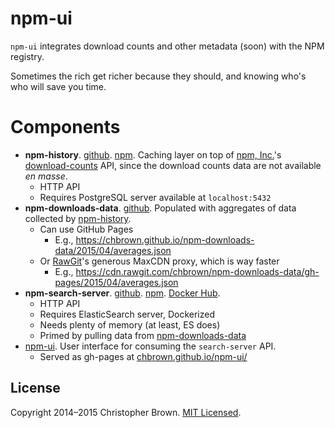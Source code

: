 # npm-ui

`npm-ui` integrates download counts and other metadata (soon) with the NPM registry.

Sometimes the rich get richer because they should, and knowing who's who will save you time.


# Components

- **npm-history**.
  [github](https://github.com/chbrown/npm-history).
  [npm](https://www.npmjs.com/package/npm-history).
  Caching layer on top of [npm, Inc.](https://www.npmjs.com/about)'s [download-counts](https://github.com/npm/download-counts) API, since the download counts data are not available _en masse_.
  + HTTP API
  + Requires PostgreSQL server available at `localhost:5432`
- **npm-downloads-data**.
  [github](https://github.com/chbrown/npm-downloads-data).
  Populated with aggregates of data collected by [npm-history](https://github.com/chbrown/npm-history).
  + Can use GitHub Pages
    * E.g., https://chbrown.github.io/npm-downloads-data/2015/04/averages.json
  + Or [RawGit](https://rawgit.com/)'s generous MaxCDN proxy, which is way faster
    * E.g., https://cdn.rawgit.com/chbrown/npm-downloads-data/gh-pages/2015/04/averages.json
- **npm-search-server**.
  [github](https://github.com/chbrown/npm-search-server). [npm](https://www.npmjs.com/package/npm-search-server). [Docker Hub](https://registry.hub.docker.com/u/chbrown/npm-search-server/).
  + HTTP API
  + Requires ElasticSearch server, Dockerized
  + Needs plenty of memory (at least, ES does)
  + Primed by pulling data from [npm-downloads-data](https://github.com/chbrown/npm-downloads-data)
- [npm-ui](https://github.com/chbrown/npm-ui). User interface for consuming the `search-server` API.
  + Served as gh-pages at [chbrown.github.io/npm-ui/](http://chbrown.github.io/npm-ui/)


## License

Copyright 2014–2015 Christopher Brown. [MIT Licensed](http://chbrown.github.io/licenses/MIT/#2014-2015).
